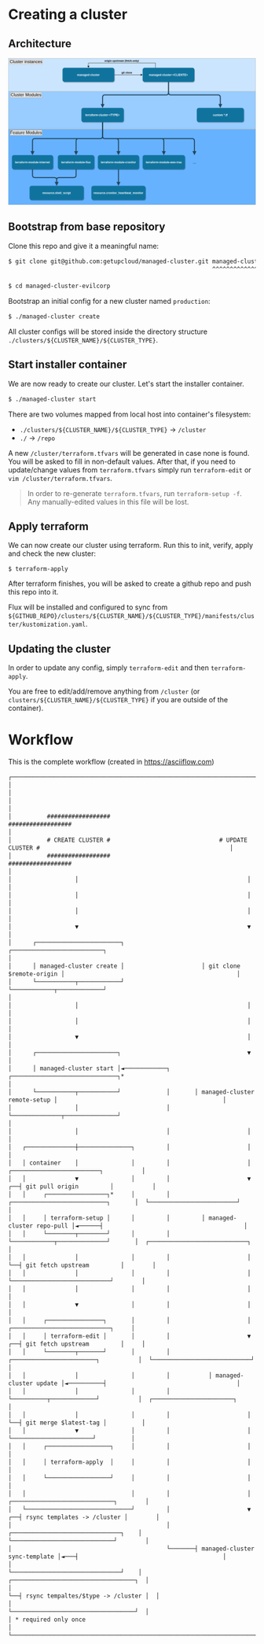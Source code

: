 # Creating a cluster

## Architecture

![Architecture](./docs/architecture.png)

## Bootstrap from base repository

Clone this repo and give it a meaningful name:

```sh
$ git clone git@github.com:getupcloud/managed-cluster.git managed-cluster-evilcorp
                                                          ^^^^^^^^^^^^^^^^^^^^^^^^

$ cd managed-cluster-evilcorp
```

Bootstrap an initial config for a new cluster named `production`:

```sh
$ ./managed-cluster create
```

All cluster configs will be stored inside the directory structure `./clusters/${CLUSTER_NAME}/${CLUSTER_TYPE}`.

## Start installer container

We are now ready to create our cluster. Let's start the installer container.

```sh
$ ./managed-cluster start
```

There are two volumes mapped from local host into container's filesystem:

- `./clusters/${CLUSTER_NAME}/${CLUSTER_TYPE}` -> `/cluster`
- `./` -> `/repo`

A new `/cluster/terraform.tfvars` will be generated in case none is found.
You will be asked to fill in non-default values. After that, if you need to update/change values from `terraform.tfvars` simply run `terraform-edit`
or `vim /cluster/terraform.tfvars`.

> In order to re-generate `terraform.tfvars`, run `terraform-setup -f`.
> Any manually-edited values in this file will be lost.

## Apply terraform

We can now create our cluster using terraform. Run this to init, verify, apply and check the new cluster:

```
$ terraform-apply
```

After terraform finishes, you will be asked to create a github repo and push this repo into it.

Flux will be installed and configured to sync from `${GITHUB_REPO}/clusters/${CLUSTER_NAME}/${CLUSTER_TYPE}/manifests/cluster/kustomization.yaml`.

## Updating the cluster

In order to update any config, simply `terraform-edit` and then `terraform-apply`.

You are free to edit/add/remove anything from `/cluster` (or `clusters/${CLUSTER_NAME}/${CLUSTER_TYPE}` if you are outside of the container).

# Workflow

This is the complete workflow (created in https://asciiflow.com)

```
┌───────────────────────────────────────────────────────────────────────────────────────────────────────────────────────────────────┐
│                                                                                                                                   │
│                                                                                                                                   │
│          ##################                               ##################                                                      │
│          # CREATE CLUSTER #                               # UPDATE CLUSTER #                                                      │
│          ##################                               ##################                                                      │
│                  │                                                │                                                               │
│                  │                                                │                                                               │
│                  │                                                │                                                               │
│                  ▼                                                ▼                                                               │
│      ┌────────────────────────┐                      ┌──────────────────────────┐                                                 │
│      │ managed-cluster create │                      │ git clone $remote-origin │                                                 │
│      └───────────┬────────────┘                      └────────────┬─────────────┘                                                 │
│                  │                                                │                                                               │
│                  │                                                │                                                               │
│                  ▼                                                │                                                               │
│      ┌───────────────────────┐                                    ▼                                                               │
│      │ managed-cluster start │◄────────────┐       ┌──────────────────────────────┐*                                              │
│      └───────────┬───────────┘             │       │ managed-cluster remote-setup │                                               │
│                  │                         │       └──────────────┬───────────────┘                                               │
│                  │                         │                      │                                                               │
│   ┌──────────────┼───────────────┐         │                      │                                                               │
│   │ container    │               │         │                      │                         ┌─────────────────────────┐           │
│   │              ▼               │         │                      ▼                      ┌──┤ git pull origin         │           │
│   │     ┌─────────────────┐*     │         │         ┌───────────────────────────┐       │  └─────────────────────────┘           │
│   │     │ terraform-setup │      │         │         │ managed-cluster repo-pull │◄──────┤                                        │
│   │     └────────┬────────┘      │         │         └────────────┬──────────────┘       │  ┌────────────────────────────┐        │
│   │              │               │         │                      │                      └──┤ git fetch upstream         │        │
│   │              │               │         │                      │                         └────────────────────────────┘        │
│   │              │               │         │                      │                                                               │
│   │              ▼               │         │                      │                                                               │
│   │     ┌────────────────┐       │         │                      │                            ┌────────────────────────────┐     │
│   │     │ terraform-edit │       │         │                      ▼                         ┌──┤ git fetch upstream         │     │
│   │     └────────┬───────┘       │         │           ┌────────────────────────┐           │  └────────────────────────────┘     │
│   │              │               │         │           │ managed-cluster update │◄──────────┤                                     │
│   │              │               │         │           └──────────┬─────────────┘           │  ┌───────────────────────┐          │
│   │              │               │         │                      │                         └──┤ git merge $latest-tag │          │
│   │              ▼               │         │                      │                            └───────────────────────┘          │
│   │     ┌──────────────────┐     │         │                      │                                                               │
│   │     │ terraform-apply  │     │         │                      │                                                               │
│   │     └──────────────────┘     │         │                      │                                                               │
│   │                              │         │                      │                        ┌─────────────────────────────┐        │
│   └──────────────────────────────┘         │                      ▼                     ┌──┤ rsync templates -> /cluster │        │
│                                            │       ┌───────────────────────────────┐    │  └─────────────────────────────┘        │
│                                            └───────┤ managed-cluster sync-template │◄───┤                                         │
│                                                    └───────────────────────────────┘    │  ┌───────────────────────────────────┐  │
│                                                                                         └──┤ rsync tempaltes/$type -> /cluster │  │
│                                                                                            └───────────────────────────────────┘  │
│ * required only once                                                                                                              │
└───────────────────────────────────────────────────────────────────────────────────────────────────────────────────────────────────┘
```
